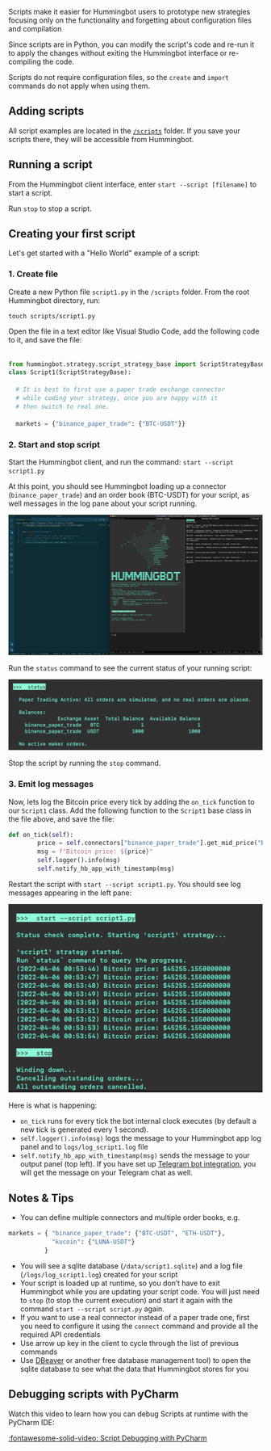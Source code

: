 
Scripts make it easier for Hummingbot users to prototype new strategies focusing only on the functionality and forgetting about configuration files and compilation

Since scripts are in Python, you can modify the script's code and re-run it to apply the changes without exiting the Hummingbot interface or re-compiling the code.

Scripts do not require configuration files, so the `create` and `import` commands do not apply when using them.

## Adding scripts

All script examples are located in the [`/scripts`](https://github.com/hummingbot/hummingbot/tree/development/scripts) folder. If you save your scripts there, they will be accessible from Hummingbot.

## Running a script

From the Hummingbot client interface, enter `start --script [filename]` to start a script. 

Run `stop` to stop a script.

## Creating your first script

Let's get started with a "Hello World" example of a script:

### 1. Create file

Create a new Python file `script1.py` in the `/scripts` folder. From the root Hummingbot directory, run:
```
touch scripts/script1.py
```

Open the file in a text editor like Visual Studio Code, add the following code to it, and save the file:

```python

from hummingbot.strategy.script_strategy_base import ScriptStrategyBase
class Script1(ScriptStrategyBase):

  # It is best to first use a paper trade exchange connector 
  # while coding your strategy, once you are happy with it
  # then switch to real one.

  markets = {"binance_paper_trade": {"BTC-USDT"}}

```

### 2. Start and stop script

Start the Hummingbot client, and run the command: `start --script script1.py`

At this point, you should see Hummingbot loading up a connector (`binance_paper_trade`) and an order book (BTC-USDT) for your script, as well messages in the log pane about your script running.

![](script-running.png)

Run the `status` command to see the current status of your running script:

![](script-status.png)

Stop the script by running the `stop` command.

### 3. Emit log messages

Now, lets log the Bitcoin price every tick by adding the `on_tick` function to our `Script1` class. Add the following function to the `Script1` base class in the file above, and save the file:

```python
def on_tick(self):
        price = self.connectors["binance_paper_trade"].get_mid_price("BTC-USDT")
        msg = f"Bitcoin price: ${price}"
        self.logger().info(msg)
        self.notify_hb_app_with_timestamp(msg)
```

Restart the script with `start --script script1.py`. You should see log messages appearing in the left pane:

![](script-log-btc-price.png)

Here is what is happening:

- `on_tick` runs for every tick the bot internal clock executes (by default a new tick is generated every 1 second).
- `self.logger().info(msg)` logs the message to your Hummingbot app log panel and to `logs/log_script1.log` file
- `self.notify_hb_app_with_timestamp(msg)` sends the message to your output panel (top left). If you have set up [Telegram bot integration](https://hummingbot.org/global-configs/telegram/), you will get the message on your Telegram chat as well.

## Notes & Tips

- You can define multiple connectors and multiple order books, e.g.

```python
markets = { "binance_paper_trade": {"BTC-USDT", "ETH-USDT"}, 
            "kucoin": {"LUNA-USDT"}
          }
```

- You will see a sqlite database (`/data/script1.sqlite`) and a log file (`/logs/log_script1.log`) created for your script
- Your script is loaded up at runtime, so you don’t have to exit Hummingbot while you are updating your script code. You will just need to `stop` (to stop the current execution) and start it again with the command `start --script script.py` again.
- If you want to use a real connector instead of a paper trade one, first you need to configure it using the `connect` command and provide all the required API credentials
- Use arrow up key in the client to cycle through the list of previous commands
- Use [DBeaver](https://dbeaver.io/) or another free database management tool) to open the sqlite database to see what the data that Hummingbot stores for you


## Debugging scripts with PyCharm

Watch this video to learn how you can debug Scripts at runtime with the PyCharm IDE:

[:fontawesome-solid-video: Script Debugging with PyCharm](https://www.loom.com/share/6612ffd03199432c94338bcd18567831)
